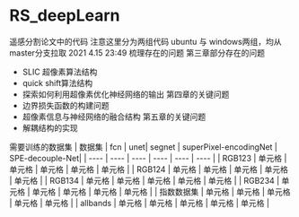 # RS_deepLearn
遥感分割论文中的代码
注意这里分为两组代码 ubuntu 与 windows两组，均从master分支拉取
2021 4.15 23:49
梳理存在的问题
第三章部分存在的问题
+ SLIC 超像素算法结构
+ quick shift算法结构
+ 探索如何利用超像素优化神经网络的输出
第四章的关键问题
+ 边界损失函数的构建问题
+ 超像素信息与神经网络的融合结构
第五章的关键问题
+ 解耦结构的实现

需要训练的数据集
|  数据集   | fcn  | unet| segnet | superPixel-encodingNet | SPE-decouple-Net|
|  ----  | ----  |  ----  |  ----  |  ----  |  ----  |
| RGB123  | 单元格 | 单元格 | 单元格 | 单元格 | 单元格 |
| RGB124  | 单元格 | 单元格 | 单元格 | 单元格 | 单元格 |
| RGB134  | 单元格 | 单元格 | 单元格 | 单元格 | 单元格 |
| RGB234  | 单元格 | 单元格 | 单元格 | 单元格 | 单元格 |
| 指数数据集  | 单元格 | 单元格 | 单元格 | 单元格 | 单元格 |
| allbands  | 单元格 | 单元格 | 单元格 | 单元格 | 单元格 |
